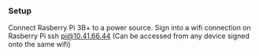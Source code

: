 ### Setup
Connect Rasberry Pi 3B+ to a power source.
Sign into a wifi connection on Rasberry Pi
ssh pi@10.41.66.44 (Can be accessed from any device signed onto the same wifi)